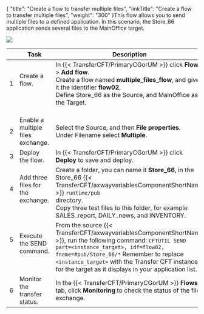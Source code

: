 {
    "title": "Create a flow to transfer multiple files",
    "linkTitle": "Create a flow to transfer multiple files",
    "weight": "300"
}This flow allows you to send multiple files to a defined application. In this scenario, the Store_66 application sends several files to the MainOffice target.

![](/Images/TransferCFT/TransferCFT_Multiple_send_w_CG.png)


|   | Task  | Description  | Details  |
| --- | --- | --- | --- |
| 1<br/> <br/>  | Create a flow.<br/> <br/> <br />  | In {{< TransferCFT/PrimaryCGorUM  >}} click ****Flows**** &gt; ****Add flow****.<br/> Create a flow named ****multiple_files_flow****, and give it the identifier ****flow02****.<br/> Define Store_66 as the Source, and MainOffice as the Target.<br/> <br />  | [![](/Images/TransferCFT/mapArrow.png)](../intro_cg_task_catalog/t_multiple_filesflow)  |
| 2<br/>  | Enable a multiple files exchange.<br/>  | Select the Source, and then ****File properties****.<br/> Under Filename select ****Multiple****.<br/>  | [![](/Images/TransferCFT/mapArrow.png)](../intro_cg_task_catalog/t_multiple_files)  |
| 3<br/>  | Deploy the flow.<br/>  | In {{< TransferCFT/PrimaryCGorUM  >}} click ****Deploy**** to save and deploy.<br/>  | [![](/Images/TransferCFT/mapArrow.png)](../intro_cg_task_catalog/t_savedeployflow)  |
| 4<br/> <br/>  | Add three files for the exchange.<br/> <br/>  | Create a folder, you can name it ****Store_66****, in the Store_66 {{< TransferCFT/axwayvariablesComponentShortName  >}} <code>runtime/pub </code>directory.<br/> Copy three test files to this folder, for example SALES_report, DAILY_news, and INVENTORY.<br/>  |   |
| 5<br/> <br/> <br/>  | Execute the SEND command.<br/> <br/>  | From the source {{< TransferCFT/axwayvariablesComponentShortName  >}}, run the following command: <code>CFTUTIL SEND part=&lt;instance_target&gt;, idf=flow02, fname=#pub/Store_66/*</code> Remember to replace <code>&lt;instance_target&gt;</code> with the Transfer CFT instance for the target as it displays in your application list.<br/>  | [![](/Images/TransferCFT/mapArrow.png)](../../../../../c_intro_userinterfaces/about_cftutil)  |
| 6  | Monitor the transfer status.  | In the {{< TransferCFT/PrimaryCGorUM  >}} ****Flows**** tab, click ****Monitoring**** to check the status of the file exchange.  | [![](/Images/TransferCFT/mapArrow.png)](../intro_cg_task_catalog/c_flow_monitoring)  |

